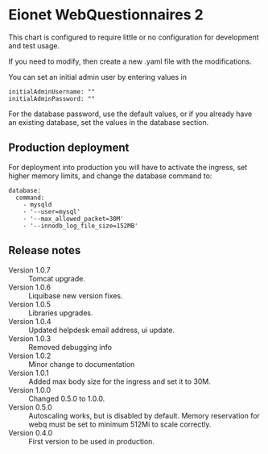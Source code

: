 # Eionet WebQuestionnaires 2

This chart is configured to require little or no configuration for development and test usage.

If you need to modify, then create a new .yaml file with the modifications.

You can set an initial admin user by entering values in

    initialAdminUsername: ""
    initialAdminPassword: ""

For the database password, use the default values, or if you already have an existing database,
set the values in the database section.

Production deployment
---------------------
For deployment into production you will have to activate the ingress, set higher memory limits,
and change the database command to:
```
database:
  command:
    - mysqld
    - '--user=mysql'
    - '--max_allowed_packet=30M'
    - '--innodb_log_file_size=152MB'
```

## Release notes

<dl>
  <dt>Version 1.0.7</dt>
  <dd>Tomcat upgrade.</dd>

  <dt>Version 1.0.6</dt>
  <dd>Liquibase new version fixes.</dd>

  <dt>Version 1.0.5</dt>
  <dd>Libraries upgrades.</dd>

  <dt>Version 1.0.4</dt>
  <dd>Updated helpdesk email address, ui update.</dd>

  <dt>Version 1.0.3</dt>
  <dd>Removed debugging info</dd>

  <dt>Version 1.0.2</dt>
  <dd>Minor change to documentation</dd>

  <dt>Version 1.0.1</dt>
  <dd>Added max body size for the ingress and set it to 30M.</dd>

  <dt>Version 1.0.0</dt>
  <dd>Changed 0.5.0 to 1.0.0.</dd>

  <dt>Version 0.5.0</dt>
  <dd>Autoscaling works, but is disabled by default. Memory reservation for webq must be set
  to minimum 512Mi to scale correctly.</dd>

  <dt>Version 0.4.0</dt>
  <dd>First version to be used in production.</dd>

</dl>
